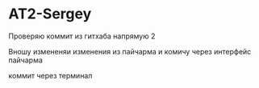 # AT2-Sergey
Проверяю коммит из гитхаба напрямую 2

Вношу измененяи изменения из пайчарма и комичу через интерфейс пайчарма 

коммит через терминал
